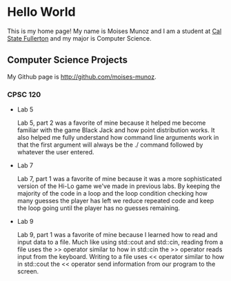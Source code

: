 # Hello World

This is my home page! My name is Moises Munoz and I am a student at [Cal State Fullerton](http:fullerton.edu) and my major is Computer Science.

## Computer Science Projects

My Github page is http://github.com/moises-munoz.

### CPSC 120

* Lab 5

    Lab 5, part 2 was a favorite of mine because it helped me become familiar with the game Black Jack and how point distribution works. It also helped me fully understand how command line arguments work in that the first argument will always be the ./ command followed by whatever the user entered.

* Lab 7

    Lab 7, part 1 was a favorite of mine because it was a more sophisticated version of the Hi-Lo game we've made in previous labs. By keeping the majority of the code in a loop and the loop condition checking how many guesses the player has left we reduce repeated code and keep the loop going until the player has no guesses remaining.

* Lab 9

    Lab 9, part 1 was a favorite of mine because I learned how to read and input data to a file. Much like using std::cout and std::cin, reading from a file uses the >> operator similar to how in std::cin the >> operator reads input from the keyboard. Writing to a file uses << operator similar to how in std::cout the << operator send information from our program to the screen.